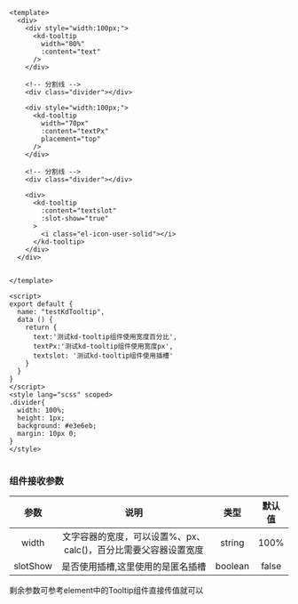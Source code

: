 ``` 
<template>
  <div>
    <div style="width:100px;">
      <kd-tooltip
        width="80%"
        :content="text"
      />
    </div>

    <!-- 分割线 -->
    <div class="divider"></div>

    <div style="width:100px;">
      <kd-tooltip
        width="70px"
        :content="textPx"
        placement="top"
      />
    </div>
    
    <!-- 分割线 -->
    <div class="divider"></div>

    <div>
      <kd-tooltip
        :content="textslot"
        :slot-show="true"
      >
        <i class="el-icon-user-solid"></i>
      </kd-tooltip>
    </div>
  </div>


</template>

<script>
export default {
  name: "testKdTooltip",
  data () {
    return {
      text:'测试kd-tooltip组件使用宽度百分比',
      textPx:'测试kd-tooltip组件使用宽度px',
      textslot: '测试kd-tooltip组件使用插槽'
    }
  }
}
</script>
<style lang="scss" scoped>
.divider{
  width: 100%;
  height: 1px;
  background: #e3e6eb;
  margin: 10px 0;
}
</style>


 ```
 ### 组件接收参数
参数 | 说明 | 类型 | 默认值
:---:|:---:|:---:|:---:
width|文字容器的宽度，可以设置%、px、calc()，百分比需要父容器设置宽度|string|100%
slotShow|是否使用插槽,这里使用的是匿名插槽|boolean|false

剩余参数可参考element中的Tooltip组件直接传值就可以